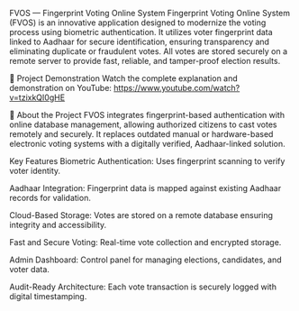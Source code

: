 FVOS — Fingerprint Voting Online System
Fingerprint Voting Online System (FVOS) is an innovative application designed to modernize the voting process using biometric authentication. It utilizes voter fingerprint data linked to Aadhaar for secure identification, ensuring transparency and eliminating duplicate or fraudulent votes. All votes are stored securely on a remote server to provide fast, reliable, and tamper-proof election results.

🎥 Project Demonstration
Watch the complete explanation and demonstration on YouTube:
https://www.youtube.com/watch?v=tzixkQI0gHE

🚀 About the Project
FVOS integrates fingerprint-based authentication with online database management, allowing authorized citizens to cast votes remotely and securely.
It replaces outdated manual or hardware-based electronic voting systems with a digitally verified, Aadhaar-linked solution.

Key Features
Biometric Authentication: Uses fingerprint scanning to verify voter identity.

Aadhaar Integration: Fingerprint data is mapped against existing Aadhaar records for validation.

Cloud-Based Storage: Votes are stored on a remote database ensuring integrity and accessibility.

Fast and Secure Voting: Real-time vote collection and encrypted storage.

Admin Dashboard: Control panel for managing elections, candidates, and voter data.

Audit-Ready Architecture: Each vote transaction is securely logged with digital timestamping.
